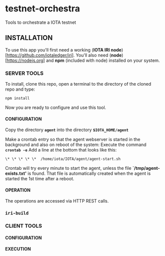 # testnet-orchestra
Tools to orchestrate a IOTA testnet

## INSTALLATION
To use this app you'll first need a working (**IOTA IRI node**)[https://github.com/iotaledger/iri].  You'll also need (**node**)[https://nodejs.org] and **npm** (included with node) installed on your system.  

### SERVER TOOLS
To install, clone this repo, open a terminal to the directory of the cloned repo and type:

`npm install`

Now you are ready to configure and use this tool.

#### CONFIGURATION
Copy the directory **`agent`** into the directory **`$IOTA_HOME/agent`**

Make a crontab entry so that the agent webserver is started in the background and also on reboot of the system:
Execute the command **`crontab -e`**
Add a line at the bottom that looks like this:
```
\* \* \* \* \*  /home/iota/IOTA/agent/agent-start.sh
```
Crontab will try every minute to start the agent, unless the file **`/tmp/agent-exists.txt'** is found. That file is automatically created when the agent is started the 1st time after a reboot.
#### OPERATION

The operations are accessed via HTTP REST calls.

### `iri-build`


### CLIENT TOOLS

#### CONFIGURATION

#### EXECUTION
